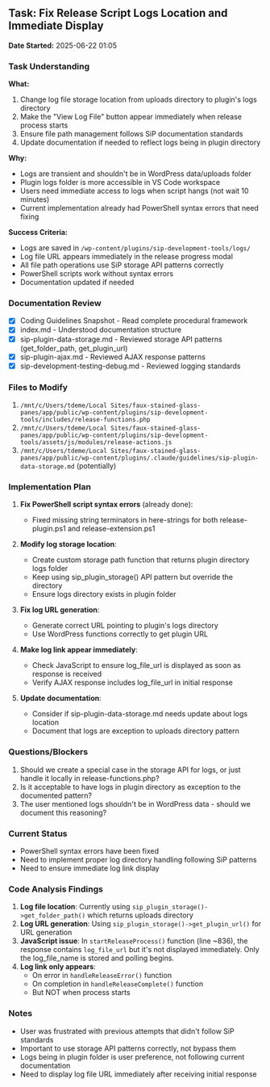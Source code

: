 ## Task: Fix Release Script Logs Location and Immediate Display
**Date Started:** 2025-06-22 01:05

### Task Understanding
**What:** 
1. Change log file storage location from uploads directory to plugin's logs directory
2. Make the "View Log File" button appear immediately when release process starts
3. Ensure file path management follows SiP documentation standards
4. Update documentation if needed to reflect logs being in plugin directory

**Why:** 
- Logs are transient and shouldn't be in WordPress data/uploads folder
- Plugin logs folder is more accessible in VS Code workspace
- Users need immediate access to logs when script hangs (not wait 10 minutes)
- Current implementation already had PowerShell syntax errors that need fixing

**Success Criteria:**
- Logs are saved in `/wp-content/plugins/sip-development-tools/logs/`
- Log file URL appears immediately in the release progress modal
- All file path operations use SiP storage API patterns correctly
- PowerShell scripts work without syntax errors
- Documentation updated if needed

### Documentation Review
- [x] Coding Guidelines Snapshot - Read complete procedural framework
- [x] index.md - Understood documentation structure
- [x] sip-plugin-data-storage.md - Reviewed storage API patterns (get_folder_path, get_plugin_url)
- [x] sip-plugin-ajax.md - Reviewed AJAX response patterns
- [x] sip-development-testing-debug.md - Reviewed logging standards

### Files to Modify
1. `/mnt/c/Users/tdeme/Local Sites/faux-stained-glass-panes/app/public/wp-content/plugins/sip-development-tools/includes/release-functions.php`
2. `/mnt/c/Users/tdeme/Local Sites/faux-stained-glass-panes/app/public/wp-content/plugins/sip-development-tools/assets/js/modules/release-actions.js`
3. `/mnt/c/Users/tdeme/Local Sites/faux-stained-glass-panes/app/public/wp-content/plugins/.claude/guidelines/sip-plugin-data-storage.md` (potentially)

### Implementation Plan
1. **Fix PowerShell script syntax errors** (already done):
   - Fixed missing string terminators in here-strings for both release-plugin.ps1 and release-extension.ps1

2. **Modify log storage location**:
   - Create custom storage path function that returns plugin directory logs folder
   - Keep using sip_plugin_storage() API pattern but override the directory
   - Ensure logs directory exists in plugin folder

3. **Fix log URL generation**:
   - Generate correct URL pointing to plugin's logs directory
   - Use WordPress functions correctly to get plugin URL

4. **Make log link appear immediately**:
   - Check JavaScript to ensure log_file_url is displayed as soon as response is received
   - Verify AJAX response includes log_file_url in initial response

5. **Update documentation**:
   - Consider if sip-plugin-data-storage.md needs update about logs location
   - Document that logs are exception to uploads directory pattern

### Questions/Blockers
1. Should we create a special case in the storage API for logs, or just handle it locally in release-functions.php?
2. Is it acceptable to have logs in plugin directory as exception to the documented pattern?
3. The user mentioned logs shouldn't be in WordPress data - should we document this reasoning?

### Current Status
- PowerShell syntax errors have been fixed
- Need to implement proper log directory handling following SiP patterns
- Need to ensure immediate log link display

### Code Analysis Findings
1. **Log file location**: Currently using `sip_plugin_storage()->get_folder_path()` which returns uploads directory
2. **Log URL generation**: Using `sip_plugin_storage()->get_plugin_url()` for URL generation  
3. **JavaScript issue**: In `startReleaseProcess()` function (line ~836), the response contains `log_file_url` but it's not displayed immediately. Only the log_file_name is stored and polling begins.
4. **Log link only appears**: 
   - On error in `handleReleaseError()` function
   - On completion in `handleReleaseComplete()` function
   - But NOT when process starts

### Notes
- User was frustrated with previous attempts that didn't follow SiP standards
- Important to use storage API patterns correctly, not bypass them
- Logs being in plugin folder is user preference, not following current documentation
- Need to display log file URL immediately after receiving initial response
